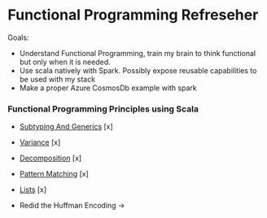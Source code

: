 # Functional Programming Refreseher

Goals:
* Understand Functional Programming, train my brain to think functional but only when it is needed.
* Use scala natively with Spark. Possibly expose reusable capabilities to be used with my stack
* Make a proper Azure CosmosDb example with spark

### Functional Programming Principles using Scala
* [Subtyping And Generics](https://www.coursera.org/learn/progfun1/lecture/KvSC2/lecture-4-3-subtyping-and-generics) [x]
* [Variance](https://www.coursera.org/learn/progfun1/lecture/dnreZ/lecture-4-4-variance-optional) [x]
* [Decomposition](https://www.coursera.org/learn/progfun1/lecture/8ZaPo/lecture-4-5-decomposition) [x]
* [Pattern Matching](https://www.coursera.org/learn/progfun1/lecture/cdHAM/lecture-4-6-pattern-matching) [x]
* [Lists](https://www.coursera.org/learn/progfun1/lecture/TFjsY/lecture-4-7-lists) [x]

* Redid the Huffman Encoding -> [](https://github.com/thehoneymad/coursera/tree/master/Functional%20Programming%20In%20Scala/Excercises/Week4/patmat)
